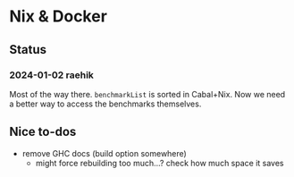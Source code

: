 # Nix & Docker
## Status
### 2024-01-02 raehik
Most of the way there. `benchmarkList` is sorted in Cabal+Nix. Now we need a
better way to access the benchmarks themselves.

## Nice to-dos
* remove GHC docs (build option somewhere)
  * might force rebuilding too much...? check how much space it saves
